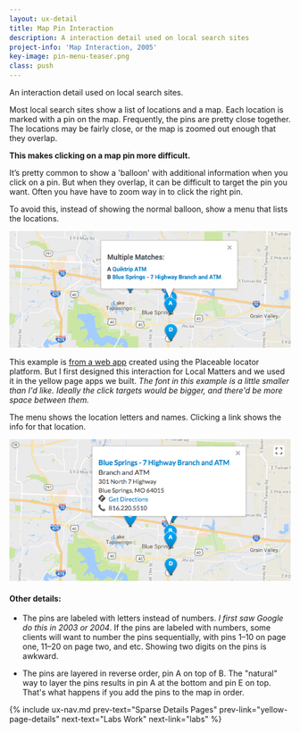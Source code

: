```yaml
---
layout: ux-detail
title: Map Pin Interaction 
description: A interaction detail used on local search sites
project-info: 'Map Interaction, 2005'
key-image: pin-menu-teaser.png
class: push
---
```


An interaction detail used on local search sites.

Most local search sites show a list of locations and a map. Each location is marked with a pin on the map. Frequently, the pins are pretty close together. The locations may be fairly close, or the map is zoomed out enough that they overlap.

**This makes clicking on a map pin more difficult.** 

It’s pretty common to show a 'balloon' with additional information when you click on a pin. But when they overlap, it can be difficult to target the pin you want. Often you have have to zoom way in to click the right pin.

To avoid this, instead of showing the normal balloon, show a menu that lists the locations.

<div class="ux-img">
	<img src="/img/ux/pin-menu-crop.png">
</div>

This example is [from a web app][umb] created using the Placeable locator platform. But I first designed this interaction for Local Matters and we used it in the yellow page apps we built. *The font in this example is a little smaller than I'd like. Ideally the click targets would be bigger, and there'd be more space between them.*

The menu shows the location letters and names. Clicking a link shows the info for that location.

<div class="ux-img">
	<img src="/img/ux/pin-info-crop.png">
</div>

#### Other details: 

- The pins are labeled with letters instead of numbers. *I first saw Google do this in 2003 or 2004*. If the pins are labeled with numbers, some clients will want to number the pins sequentially, with pins 1–10 on page one, 11–20 on page two, and etc. Showing two digits on the pins is awkward.

- The pins are layered in reverse order, pin A on top of B. The "natural" way to layer the pins results in pin A at the bottom and pin E on top. That's what happens if you add the pins to the map in order. 


{% include ux-nav.md 
	prev-text="Sparse Details Pages"
	prev-link="yellow-page-details"
	next-text="Labs Work"
	next-link="labs"
 %}


[umb]: https://locations.umb.com/kansas-city-ks
